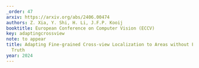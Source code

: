 ```yaml
---
_order: 47
arxiv: https://arxiv.org/abs/2406.00474
authors: Z. Xia, Y. Shi, H. Li, J.F.P. Kooij
booktitle: European Conference on Computer Vision (ECCV)
key: adaptingcrossview
note: to appear
title: Adapting Fine-grained Cross-view Localization to Areas without Fine Ground
  Truth
year: 2024
---
```


